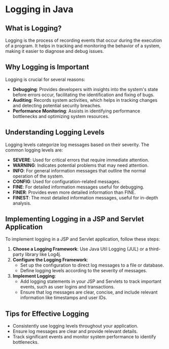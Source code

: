 # Logging in Java

## What is Logging?

Logging is the process of recording events that occur during the execution of a program. It helps in tracking and monitoring the behavior of a system, making it easier to diagnose and debug issues.

## Why Logging is Important

Logging is crucial for several reasons:

- **Debugging**: Provides developers with insights into the system's state before errors occur, facilitating the identification and fixing of bugs.
- **Auditing**: Records system activities, which helps in tracking changes and detecting potential security breaches.
- **Performance Monitoring**: Assists in identifying performance bottlenecks and optimizing system resources.

## Understanding Logging Levels

Logging levels categorize log messages based on their severity. The common logging levels are:

- **SEVERE**: Used for critical errors that require immediate attention.
- **WARNING**: Indicates potential problems that may need attention.
- **INFO**: For general information messages that outline the normal operation of the system.
- **CONFIG**: Used for configuration-related messages.
- **FINE**: For detailed information messages useful for debugging.
- **FINER**: Provides even more detailed information than FINE.
- **FINEST**: The most detailed information messages, useful for in-depth analysis.

## Implementing Logging in a JSP and Servlet Application

To implement logging in a JSP and Servlet application, follow these steps:

1. **Choose a Logging Framework**: Use Java Util Logging (JUL) or a third-party library like Log4j.
2. **Configure the Logging Framework**:
   - Set up the configuration to direct log messages to a file or database.
   - Define logging levels according to the severity of messages.
3. **Implement Logging**:
   - Add logging statements in your JSP and Servlets to track important events, such as user logins and transactions.
   - Ensure that log messages are clear, concise, and include relevant information like timestamps and user IDs.

## Tips for Effective Logging

- Consistently use logging levels throughout your application.
- Ensure log messages are clear and provide relevant details.
- Track significant events and monitor system performance to identify bottlenecks.
